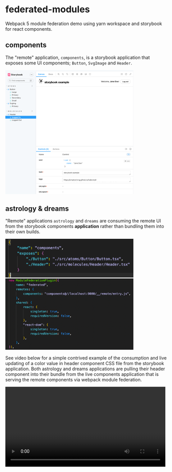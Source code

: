 # federated-modules

Webpack 5 module federation demo using yarn workspace and storybook for react components.

## components

The "remote" application, `components`, is a storybook application that exposes some UI components; `Button`, `SvgImage` and `Header`.

<img src="https://github.com/simplesthing/federated-modules/blob/main/packages/assets/components-storybook.png?raw=true"  width="400" />

## astrology & dreams

"Remote" applications `astrology` and `dreams` are consuming the remote UI from the storybook components **application** rather than bundling them into their own builds.

<img src="https://github.com/simplesthing/federated-modules/blob/main/packages/assets/component-federation-config.png?raw=true"  width="400"/> <img src="https://github.com/simplesthing/federated-modules/blob/main/packages/assets/federation-module-plugin.png?raw=true"  width="400"/>

See video below for a simple contrived example of the consumption and live updating of a color value in header component CSS file from the storybook application. Both astrology and dreams applications are pulling their header component into their bundle from the live components application that is serving the remote components via webpack module federation.

<video controls src='https://github.com/simplesthing/federated-modules/blob/main/packages/assets/federated-demo.mp4?raw=true' width="500"/>
